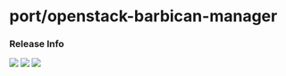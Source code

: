 # port/openstack-barbican-manager

### Release Info
[![](https://images.microbadger.com/badges/version/port/openstack-barbican-manager.svg)](http://microbadger.com/images/port/openstack-barbican-manager "Image info @ microbadger.com")
[![](https://images.microbadger.com/badges/image/port/openstack-barbican-manager.svg)](http://microbadger.com/images/port/openstack-barbican-manager "Image info @ microbadger.com")
[![](https://images.microbadger.com/badges/commit/port/openstack-barbican-manager.svg)](http://microbadger.com/images/port/openstack-barbican-manager "Image info @ microbadger.com")
